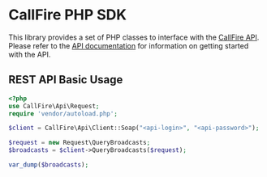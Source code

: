CallFire PHP SDK
================

This library provides a set of PHP classes to interface with the
[CallFire API](http://www.callfire.com/api-documentation). Please refer to the
[API documentation](http://www.callfire.com/api-documentation) for information on getting started with the API.

REST API Basic Usage
--------------------

```php
<?php
use CallFire\Api\Request;
require 'vendor/autoload.php';

$client = CallFire\Api\Client::Soap("<api-login>", "<api-password>");

$request = new Request\QueryBroadcasts;
$broadcasts = $client->QueryBroadcasts($request);

var_dump($broadcasts);
```
